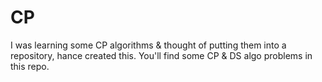 # CP
I was learning some CP algorithms &amp; thought of putting them into a repository, hance created this. You'll find some CP &amp; DS algo problems in this repo. 
